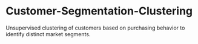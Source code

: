 # Customer-Segmentation-Clustering
Unsupervised clustering of customers based on purchasing behavior to identify distinct market segments.
